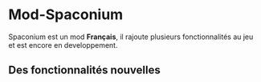 # Mod-Spaconium
Spaconium est un mod **Français**, il rajoute plusieurs fonctionnalités au jeu et est encore en developpement.
## Des fonctionnalités nouvelles

